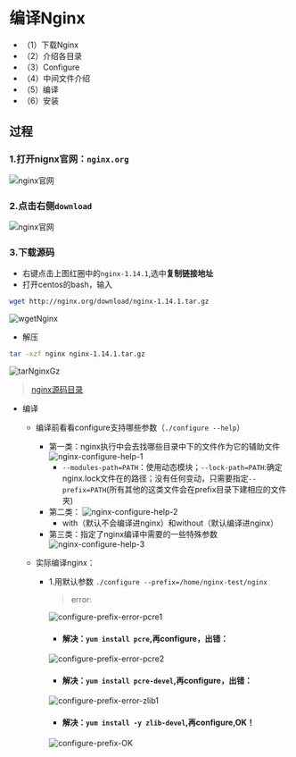 # 编译Nginx

- （1）下载Nginx
- （2）介绍各目录
- （3）Configure
- （4）中间文件介绍
- （5）编译
- （6）安装

## 过程

### 1.打开nignx官网：`nginx.org`
![nginx官网](./img/8/nginxOfficialWebsite.jpg)
### 2.点击右侧`download`
![nginx官网](./img/8/nginxSourceCodeDownload.png)
### 3.下载源码
- 右键点击上图红圈中的`nginx-1.14.1`,选中**复制链接地址**
- 打开centos的bash，输入
```bash
wget http://nginx.org/download/nginx-1.14.1.tar.gz
```
![wgetNginx](./img/8/wgetNginx.png)

- 解压
```bash
tar -xzf nginx nginx-1.14.1.tar.gz  
```
![tarNginxGz](./img/8/tarNginxGz.png)

> [nginx源码目录](./8-nginx-source-file.md/#Nginx源码目录)

- 编译
    - 编译前看看configure支持哪些参数（`./configure --help`）
        - 第一类：nginx执行中会去找哪些目录中下的文件作为它的辅助文件
        ![nginx-configure-help-1](./img/8/nginx-configure-help-1.png)
            - `--modules-path=PATH`：使用动态模块；`--lock-path=PATH`:确定nginx.lock文件在的路径；没有任何变动，只需要指定`--prefix=PATH`(所有其他的这类文件会在prefix目录下建相应的文件夹)
        - 第二类：
        ![nginx-configure-help-2](./img/8/nginx-configure-help-2.png)
            - with（默认不会编译进nginx）和without（默认编译进nginx）
        - 第三类：指定了nginx编译中需要的一些特殊参数
        ![nginx-configure-help-3](./img/8/nginx-configure-help-3.png)
    
    - 实际编译nginx：
        - 1.用默认参数
        `./configure --prefix=/home/nginx-test/nginx`
            > error:

            ![configure-prefix-error-pcre1](./img/8/configure-prefix-error-pcre1.png)

            - #### 解决：`yum install pcre`,再configure，出错：

            ![configure-prefix-error-pcre2](./img/8/configure-prefix-error-pcre2.png)

            - #### 解决：`yum install pcre-devel`,再configure，出错：

            ![configure-prefix-error-zlib1](./img/8/configure-prefix-error-zlib1.png)

            - #### 解决：`yum install -y zlib-devel`,再configure,OK！

            ![configure-prefix-OK](./img/8/configure-prefix-OK.png)